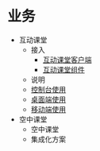 # 业务


- 互动课堂
  - 接入
    - [互动课堂客户端](./互动课堂/互动课堂客户端.md)
    - [互动课堂组件](./互动课堂/互动课堂组件.md)
  -  说明
    - [控制台使用](./互动课堂/控制台使用手册.md)
    - [桌面端使用](./互动课堂/桌面端使用手册.md)
    - [移动端使用](./互动课堂/移动端使用手册.md)
- 空中课堂
  - 空中课堂
  - 集成化方案
